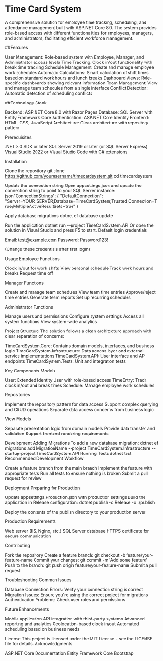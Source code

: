 # Time Card System
A comprehensive solution for employee time tracking, scheduling, and attendance management built with ASP.NET Core 8.0. The system provides role-based access with different functionalities for employees, managers, and administrators, facilitating efficient workforce management.

##Features

User Management: Role-based system with Employee, Manager, and Administrator access levels
Time Tracking: Clock in/out functionality with break time tracking
Schedule Management: Create and manage employee work schedules
Automatic Calculations: Smart calculation of shift times based on standard work hours and lunch breaks
Dashboard Views: Role-specific dashboards showing relevant information
Team Management: View and manage team schedules from a single interface
Conflict Detection: Automatic detection of scheduling conflicts

##Technology Stack

Backend: ASP.NET Core 8.0 with Razor Pages
Database: SQL Server with Entity Framework Core
Authentication: ASP.NET Core Identity
Frontend: HTML, CSS, JavaScript
Architecture: Clean architecture with repository pattern

Prerequisites

.NET 8.0 SDK or later
SQL Server 2019 or later (or SQL Server Express)
Visual Studio 2022 or Visual Studio Code with C# extensions

Installation

Clone the repository
git clone https://github.com/yourusername/timecardsystem.git
cd timecardsystem

Update the connection string
Open appsettings.json and update the connection string to point to your SQL Server instance:
json"ConnectionStrings": {
  "DefaultConnection": "Server=YOUR_SERVER;Database=TimeCardSystem;Trusted_Connection=True;MultipleActiveResultSets=true"
}

Apply database migrations
dotnet ef database update

Run the application
dotnet run --project TimeCardSystem.API
Or open the solution in Visual Studio and press F5 to start.
Default login credentials

Email: test@example.com
Password: Password123!

(Change these credentials after first login)

Usage
Employee Functions

Clock in/out for work shifts
View personal schedule
Track work hours and breaks
Request time off

Manager Functions

Create and manage team schedules
View team time entries
Approve/reject time entries
Generate team reports
Set up recurring schedules

Administrator Functions

Manage users and permissions
Configure system settings
Access all system functions
View system-wide analytics

Project Structure
The solution follows a clean architecture approach with clear separation of concerns:

TimeCardSystem.Core: Contains domain models, interfaces, and business logic
TimeCardSystem.Infrastructure: Data access layer and external service implementations
TimeCardSystem.API: User interface and API endpoints
TimeCardSystem.Tests: Unit and integration tests

Key Components
Models

User: Extended Identity User with role-based access
TimeEntry: Track clock in/out and break times
Schedule: Manage employee work schedules

Repositories

Implement the repository pattern for data access
Support complex querying and CRUD operations
Separate data access concerns from business logic

View Models

Separate presentation logic from domain models
Provide data transfer and validation
Support frontend rendering requirements

Development
Adding Migrations
To add a new database migration:
dotnet ef migrations add MigrationName --project TimeCardSystem.Infrastructure --startup-project TimeCardSystem.API
Running Tests
dotnet test
Recommended Development Workflow

Create a feature branch from the main branch
Implement the feature with appropriate tests
Run all tests to ensure nothing is broken
Submit a pull request for review

Deployment
Preparing for Production

Update appsettings.Production.json with production settings
Build the application in Release configuration:
dotnet publish -c Release -o ./publish

Deploy the contents of the publish directory to your production server

Production Requirements

Web server (IIS, Nginx, etc.)
SQL Server database
HTTPS certificate for secure communication

Contributing

Fork the repository
Create a feature branch: git checkout -b feature/your-feature-name
Commit your changes: git commit -m 'Add some feature'
Push to the branch: git push origin feature/your-feature-name
Submit a pull request

Troubleshooting
Common Issues

Database Connection Errors: Verify your connection string is correct
Migration Issues: Ensure you're using the correct project for migrations
Authentication Problems: Check user roles and permissions

Future Enhancements

Mobile application
API integration with third-party systems
Advanced reporting and analytics
Geolocation-based clock in/out
Automated scheduling based on business needs

License
This project is licensed under the MIT License - see the LICENSE file for details.
Acknowledgments

ASP.NET Core Documentation
Entity Framework Core
Bootstrap